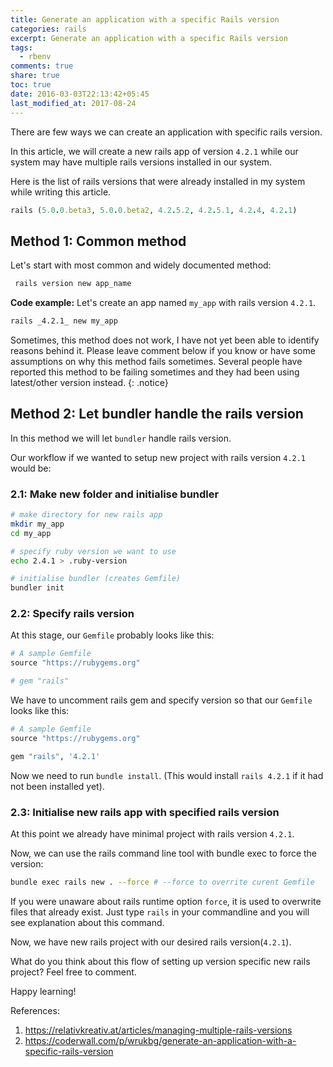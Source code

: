 ```yaml
---
title: Generate an application with a specific Rails version
categories: rails
excerpt: Generate an application with a specific Rails version
tags:
  - rbenv
comments: true
share: true
toc: true
date: 2016-03-03T22:13:42+05:45
last_modified_at: 2017-08-24
---
```


There are few ways we can create an application with specific rails version.

In this article, we will create a new rails app of version `4.2.1` while our system may have multiple rails versions installed in our system.

Here is the list of rails versions that were already installed in my system while writing this article.

~~~ruby
rails (5.0.0.beta3, 5.0.0.beta2, 4.2.5.2, 4.2.5.1, 4.2.4, 4.2.1)
~~~

## Method 1: Common method

Let's start with most common and widely documented method:

```sh
 rails version new app_name
```

**Code example:**
Let's create an app named `my_app` with rails version `4.2.1`.

```sh
rails _4.2.1_ new my_app
```

Sometimes, this method does not work, I have not yet been able to identify reasons behind it. Please leave comment below if you know or have some assumptions on why this method fails sometimes. Several people have reported this method to be failing sometimes and they had been using latest/other version instead.
{: .notice}

## Method 2: Let bundler handle the rails version

In this method we will let `bundler` handle rails version.

Our workflow if we wanted to setup new project with rails version `4.2.1` would be:

### 2.1: Make new folder and initialise bundler

~~~bash
# make directory for new rails app
mkdir my_app
cd my_app

# specify ruby version we want to use
echo 2.4.1 > .ruby-version

# initialise bundler (creates Gemfile)
bundler init
~~~

### 2.2: Specify rails version

At this stage, our `Gemfile` probably looks like this:

~~~ruby
# A sample Gemfile
source "https://rubygems.org"

# gem "rails"
~~~

We have to uncomment rails gem and specify version so that our `Gemfile` looks like this:

~~~ruby
# A sample Gemfile
source "https://rubygems.org"

gem "rails", '4.2.1'
~~~

Now we need to run `bundle install`. (This would install `rails 4.2.1` if it had not been installed yet).

### 2.3: Initialise new rails app with specified rails version

At this point we already have minimal project with rails version `4.2.1`.

Now, we can use the rails command line tool with bundle exec to force the version:

~~~bash
bundle exec rails new . --force # --force to overrite curent Gemfile
~~~

If you were unaware about rails runtime option `force`, it is used to overwrite files that already exist. Just type `rails` in your commandline and you will see explanation about this command.

Now, we have new rails project with our desired rails version(`4.2.1`).

What do you think about this flow of setting up version specific new rails project? Feel free to comment.

Happy learning!

References:

1. <https://relativkreativ.at/articles/managing-multiple-rails-versions>
2. <https://coderwall.com/p/wrukbg/generate-an-application-with-a-specific-rails-version>

